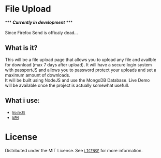 # File Upload
*** ***Currently in development*** ***<br><br>
Since Firefox Send is officaly dead...


## What is it?
This will be a file upload page that allows you to upload any file and availble for download (max 7 days after upload).
It will have a secure login system with passportJS and allows you to password protect your uploads and set a maximum amount of downloads.
<br>It will be built using NodeJS and use the MongoDB Database. 
Live Demo will be available once the project is actually somewhat usefull.

## What i use:
- <a href="https://nodejs.org/en/">`NodeJS`</a>
- <a href="https://www.npmjs.com/">`NPM`</a>

# License

Distributed under the MIT License. See <a href="https://github.com/linusromland/FileUpload/blob/master/LICENSE" >`LICENSE`</a> for more information.

